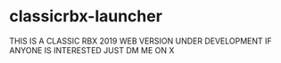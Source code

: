 # classicrbx-launcher
THIS IS A CLASSIC RBX 2019 WEB VERSION UNDER DEVELOPMENT IF ANYONE IS INTERESTED JUST DM ME ON X
